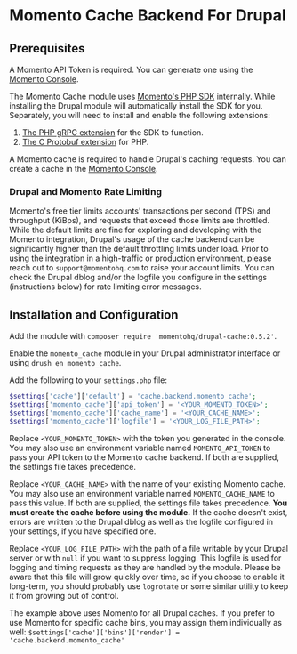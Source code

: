 # Momento Cache Backend For Drupal

## Prerequisites

A Momento API Token is required. You can generate one using the [Momento Console](https://console.gomomento.com/).

The Momento Cache module uses [Momento's PHP SDK](https://docs.momentohq.com/sdks#php-sdk) internally. While installing the Drupal module will automatically install the SDK for you. Separately, you will need to install and enable the following extensions:
1. [The PHP gRPC extension](https://github.com/grpc/grpc/blob/master/src/php/README.md) for the SDK to function.
2. [The C Protobuf extension](https://developers.google.com/google-ads/api/docs/client-libs/php/protobuf#c_implementation) for PHP.


A Momento cache is required to handle Drupal's caching requests. You can create a cache in the [Momento Console](https://console.gomomento.com/).

### Drupal and Momento Rate Limiting

Momento's free tier limits accounts' transactions per second (TPS) and throughput (KiBps), 
and requests that exceed those limits are throttled. While the default limits are fine for
exploring and developing with the Momento integration, Drupal's usage of the cache backend
can be significantly higher than the default throttling limits under load. 
Prior to using the integration in a high-traffic or production environment, 
please reach out to `support@momentohq.com` to raise your account limits.
You can check the Drupal dblog and/or the logfile you configure in the 
settings (instructions below) for rate limiting error messages.

## Installation and Configuration

Add the module with `composer require 'momentohq/drupal-cache:0.5.2'`.

Enable the `momento_cache` module in your Drupal administrator interface 
or using `drush en momento_cache`.  

Add the following to your `settings.php` file: 

```php
$settings['cache']['default'] = 'cache.backend.momento_cache';
$settings['momento_cache']['api_token'] = '<YOUR_MOMENTO_TOKEN>';
$settings['momento_cache']['cache_name'] = '<YOUR_CACHE_NAME>';
$settings['momento_cache']['logfile'] = '<YOUR_LOG_FILE_PATH>';
```

Replace `<YOUR_MOMENTO_TOKEN>` with the token you generated in the console. 
You may also use an environment variable named `MOMENTO_API_TOKEN` to pass 
your API token to the Momento cache backend. If both are supplied, the settings file takes precedence.

Replace `<YOUR_CACHE_NAME>` with the name of your existing Momento cache. 
You may also use an environment variable named `MOMENTO_CACHE_NAME` to pass this value. 
If both are supplied, the settings file takes precedence. 
**You must create the cache before using the module.** 
If the cache doesn't exist, errors are written to the Drupal dblog 
as well as the logfile configured in your settings, if you have specified one.

Replace `<YOUR_LOG_FILE_PATH>` with the path of a file writable by your
Drupal server or with `null` if you want to suppress logging. 
This logfile is used for logging and timing requests as they are handled by the module. 
Please be aware that this file will grow quickly over time, so if you choose to enable 
it long-term, you should probably use `logrotate` or some similar utility to keep it from growing out of control.

The example above uses Momento for all Drupal caches. If you prefer 
to use Momento for specific cache bins, you may assign them 
individually as well: `$settings['cache']['bins']['render'] = 'cache.backend.momento_cache'`
